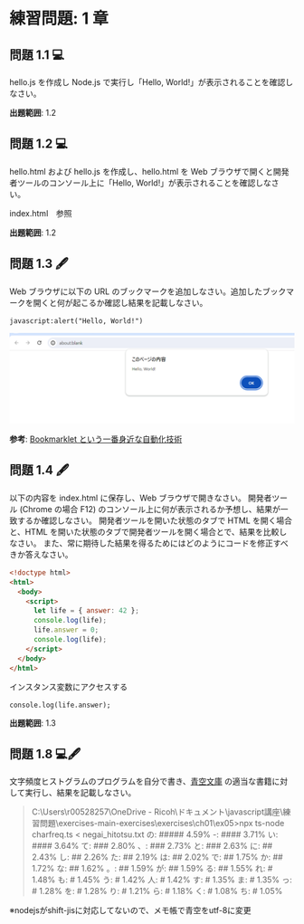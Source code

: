 # 練習問題: 1 章

## 問題 1.1 💻

hello.js を作成し Node.js で実行し「Hello, World!」が表示されることを確認しなさい。

**出題範囲**: 1.2

## 問題 1.2 💻

hello.html および hello.js を作成し、hello.html を Web ブラウザで開くと開発者ツールのコンソール上に「Hello, World!」が表示されることを確認しなさい。

index.html　参照

**出題範囲**: 1.2

## 問題 1.3 🖋️

Web ブラウザに以下の URL のブックマークを追加しなさい。追加したブックマークを開くと何が起こるか確認し結果を記載しなさい。

```text
javascript:alert("Hello, World!")
```

![Alt text](image.png)

**参考**: [Bookmarklet という一番身近な自動化技術](https://blog.jxck.io/entries/2018-01-12/let-it-bookmarklet.html#bookmarklet)

## 問題 1.4 🖋️

以下の内容を index.html に保存し、Web ブラウザで開きなさい。
開発者ツール (Chrome の場合 F12) のコンソール上に何が表示されるか予想し、結果が一致するか確認しなさい。
開発者ツールを開いた状態のタブで HTML を開く場合と、HTML を開いた状態のタブで開発者ツールを開く場合とで、結果を比較しなさい。
また、常に期待した結果を得るためにはどのようにコードを修正すべきか答えなさい。

```html
<!doctype html>
<html>
  <body>
    <script>
      let life = { answer: 42 };
      console.log(life);
      life.answer = 0;
      console.log(life);
    </script>
  </body>
</html>
```

インスタンス変数にアクセスする

```
console.log(life.answer);
```

**出題範囲**: 1.3

## 問題 1.8 💻🖋️

文字頻度ヒストグラムのプログラムを自分で書き、[青空文庫](https://www.aozora.gr.jp/) の適当な書籍に対して実行し、結果を記載しなさい。

> C:\Users\r00528257\OneDrive - Ricoh\ドキュメント\javascript講座\練習問題\exercises-main-exercises\exercises\ch01\ex05>npx ts-node charfreq.ts < negai_hitotsu.txt
> の: ##### 4.59%
> -: #### 3.71%
> い: #### 3.64%
> て: ### 2.80%
> 、: ### 2.73%
> と: ### 2.63%
> に: ## 2.43%
> し: ## 2.26%
> た: ## 2.19%
> は: ## 2.02%
> で: ## 1.75%
> か: ## 1.72%
> な: ## 1.62%
> 。: ## 1.59%
> が: ## 1.59%
> る: ## 1.55%
> れ: # 1.48%
> も: # 1.45%
> う: # 1.42%
> 人: # 1.42%
> す: # 1.35%
> ま: # 1.35%
> っ: # 1.28%
> を: # 1.28%
> り: # 1.21%
> ら: # 1.18%
> く: # 1.08%
> ち: # 1.05%

※nodejsがshift-jisに対応してないので、メモ帳で青空をutf-8に変更
